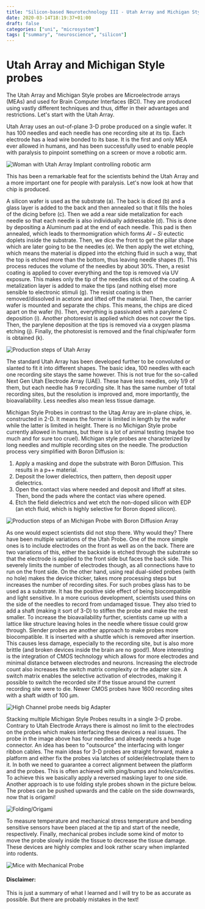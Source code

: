 ```yaml
---
title: "Silicon-based Neurotechnology III - Utah Array and Michigan Style probes"
date: 2020-03-14T18:19:37+01:00
draft: false
categories: ["uni", "microsystem"]
tags: ["summary", "neuroscience", "silicon"]
---
```

# Utah Array and Michigan Style probes
The Utah Array and Michigan Style probes are Microelectrode arrays (MEAs) and used for Brain Computer Interfaces (BCI). They are produced using vastly different techniques and thus, differ in their advantages and restrictions. Let's start with the Utah Array.

Utah Array uses an out-of-plane 3-D probe produced on a single wafer. It has 100 needles and each needle has one recording site at its tip. Each electrode has a lead wire bonded to its base. It is the first and only MEA ever allowed in humans, and has been successfully used to enable people with paralysis to pinpoint something on a screen or move a robotic arm.

![](/posts/siTech/img/utah-in-vivo.jpg "Woman with Utah Array Implant controlling robotic arm")

This has been a remarkable feat for the scientists behind the Utah Array and a more important one for people with paralysis. Let's now look at how that chip is produced.

A silicon wafer is used as the substrate (a). The back is diced (b) and a glass layer is added to the back and then annealed so that it fills the holes of the dicing before (c). Then we add a rear side metalization for each needle so that each needle is also individually addressable (d). This is done by depositing a Aluminum pad at the end of each needle. This pad is then annealed, which leads to thermomigration which forms $Al-Si$ eutectic doplets inside the substrate. Then, we dice the front to get the pillar shape which are later going to be the needles (e). We then apply the wet etching, which means the material is dipped into the etching fluid in such a way, that the top is etched more than the bottom, thus leaving needle shapes (f). This process reduces the volume of the needles by about 30%. Then, a resist coating is applied to cover everything and the top is removed via UV exposure. This makes only the tip of the needles stick out of the coating. A metalization layer is added to make the tips (and nothing else) more sensible to electronic stimuli (g). The resist coating is then removed/dissolved in acetone and lifted off the material. Then, the carrier wafer is mounted and separate the chips. This means, the chips are diced apart on the wafer (h). Then, everything is passivated with a parylene C deposition (i). Another photoresist is applied which does not cover the tips. Then, the parylene deposition at the tips is removed via a oxygen plasma etching (j). Finally, the photoresist is removed and the final chip/wafer form is obtained (k).

![](/posts/siTech/img/utah-production.jpg "Production steps of Utah Array")

The standard Utah Array has been developed further to be convoluted or slanted to fit it into different shapes. The basic idea, 100 needles with each one recording site stays the same however. This is not true for the so-called Next Gen Utah Electrode Array (UAE). These have less needles, only 1/9 of them, but each needle has 9 recording site. It has the same number of total recording sites, but the resolution is improved and, more importantly, the bioavailability. Less needles also mean less tissue damage.

Michigan Style Probes in contrast to the Utag Array are in-plane chips, ie. constructed in 2-D. It means the former is limited in length by the wafer while the latter is limited in height. There is no Michigan Style probe currently allowed in humans, but there is a lot of animal testing (maybe too much and for sure too cruel). Michigan style probes are characterized by long needles and multiple recording sites on the needle. The production process very simplified with Boron Diffusion is:
1. Apply a masking and dope the substrate with Boron Diffusion. This results in a p++ material.
2. Deposit the lower dielectrics, then pattern, then deposit upper dielectrics.
3. Open the contact vias where needed and deposit and liftoff at sites. Then, bond the pads where the contact vias where opened.
4. Etch the field dielectrics and wet etch the non-doped silicon with EDP (an etch fluid, which is highly selective for Boron doped silicon).

![](/posts/siTech/img/michigan_production.jpg "Production steps of an Michigan Probe with Boron Diffusion Array")

As one would expect scientists did not stop there. Why would they? There have been multiple variations of the Utah Probe. One of the more simple ones is to include electrodes on the front as well as on the back. There are two variations of this, either the backside is etched through the substrate so that the electrode is applied to the front side but faces the back side. This severely limits the number of electrodes though, as all connections have to run on the front side. On the other hand, using real dual-sided probes (with no hole) makes the device thicker, takes more processing steps but increases the number of recording sites. For such probes glass has to be used as a substrate. It has the positive side effect of being biocompatible and light sensitive.
In a more curious development, scientists used thins on the side of the needles to record from undamaged tissue. They also tried to add a shaft (making it sort of 3-D) to stiffen the probe and make the rest smaller.
To increase the bioavailability further, scientists came up with a lattice like structure leaving holes in the needle where tissue could grow through.
Slender probes are another approach to make probes more biocompatible. It is inserted with a shuttle which is removed after insertion. This causes less damage, especially to the recording site, but is also more brittle (and broken devices inside the brain are no good!). 
More interesting is the integration of CMOS technology which allows for more electrodes and minimal distance between electrodes and neurons. Increasing the  electrode count also increases the switch matrix complexity or the adapter size. A switch matrix enables the selective activation of electrodes, making it possible to switch the recorded site if the tissue around the current recording site were to die. Newer CMOS probes have 1600 recording sites with a shaft width of 100 μm.

![](/posts/siTech/img/high-channel.jpg "High Channel probe needs big Adapter")

Stacking multiple Michigan Style Probes results in a single 3-D probe. Contrary to Utah Electrode Arrays there is almost no limit to the electrodes on the probes which makes interfacing these devices a real issues. The probe in the image above has four needles and already needs a huge connector. An idea has been to "outsource" the interfacing with longer ribbon cables. The main ideas for 3-D probes are straight forward, make a platform and either fix the probes via latches of solder/electroplate them to it. In both we need to guarantee a correct alignment between the platform and the probes. This is often achieved with ping/bumps and holes/cavities. To achieve this we basically apply a reversed masking layer to one side. Another approach is to use folding style probes shown in the picture below. The probes can be pushed upwards and the cable on the side downwards, now that is origami!

![](/posts/siTech/img/folding-probe.jpg "Folding/Origami")

To measure temperature and mechanical stress temperature and bending sensitive sensors have been placed at the tip and start of the needle, respectively.
Finally, mechanical probes include some kind of motor to move the probe slowly inside the tissue to decrease the tissue damage. These devices are highly complex and look rather scary when implanted into rodents.

![](/posts/siTech/img/mice-mechanical-probe.jpg "Mice with Mechanical Probe")

#### Disclaimer:
This is just a summary of what I learned and I will try to be as accurate as possible.
But there are probably mistakes in the text!




